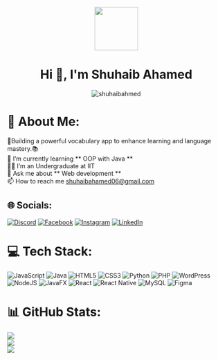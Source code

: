 <p align="center" ><img  src = "https://github.com/7oSkaaa/7oSkaaa/blob/main/Images/about_me.gif?raw=true" width = 100px></p>
<h1 align="center">Hi 👋, I'm Shuhaib Ahamed</h1>
<p align="center"> <img src="https://komarev.com/ghpvc/?username=shuhaibahmed&label=Profile%20views&color=0e75b6&style=flat" alt="shuhaibahmed" /> </p>

# 💫 About Me:
 🚀Building a powerful vocabulary app to enhance learning and language mastery.📚<br>🌱 I’m currently learning ** OOP with Java **<br>🧑‍🎓 I’m an Undergraduate at IIT<br>💬 Ask me about ** Web development **<br>📫 How to reach me shuhaibahamed06@gmail.com<br>


## 🌐 Socials:
[![Discord](https://img.shields.io/badge/Discord-%237289DA.svg?logo=discord&logoColor=white)](https://discord.gg/https://discord.gg/_shuh_aib__ahmd_) [![Facebook](https://img.shields.io/badge/Facebook-%231877F2.svg?logo=Facebook&logoColor=white)](https://facebook.com/https://fb.com/shuhaibahmd21) [![Instagram](https://img.shields.io/badge/Instagram-%23E4405F.svg?logo=Instagram&logoColor=white)](https://instagram.com/https://instagram.com/_shuh_aib__ahmd_) [![LinkedIn](https://img.shields.io/badge/LinkedIn-%230077B5.svg?logo=linkedin&logoColor=white)](https://linkedin.com/in/linkedin.com/in/shuhaib-ahamed-87b0262b6) 

# 💻 Tech Stack:
![JavaScript](https://img.shields.io/badge/javascript-%23323330.svg?style=for-the-badge&logo=javascript&logoColor=%23F7DF1E) ![Java](https://img.shields.io/badge/java-%23ED8B00.svg?style=for-the-badge&logo=openjdk&logoColor=white) ![HTML5](https://img.shields.io/badge/html5-%23E34F26.svg?style=for-the-badge&logo=html5&logoColor=white) ![CSS3](https://img.shields.io/badge/css3-%231572B6.svg?style=for-the-badge&logo=css3&logoColor=white) ![Python](https://img.shields.io/badge/python-3670A0?style=for-the-badge&logo=python&logoColor=ffdd54) ![PHP](https://img.shields.io/badge/php-%23777BB4.svg?style=for-the-badge&logo=php&logoColor=white) ![WordPress](https://img.shields.io/badge/WordPress-%23117AC9.svg?style=for-the-badge&logo=WordPress&logoColor=white) ![NodeJS](https://img.shields.io/badge/node.js-6DA55F?style=for-the-badge&logo=node.js&logoColor=white) ![JavaFX](https://img.shields.io/badge/javafx-%23FF0000.svg?style=for-the-badge&logo=javafx&logoColor=white) ![React](https://img.shields.io/badge/react-%2320232a.svg?style=for-the-badge&logo=react&logoColor=%2361DAFB) ![React Native](https://img.shields.io/badge/react_native-%2320232a.svg?style=for-the-badge&logo=react&logoColor=%2361DAFB) ![MySQL](https://img.shields.io/badge/mysql-4479A1.svg?style=for-the-badge&logo=mysql&logoColor=white) ![Figma](https://img.shields.io/badge/figma-%23F24E1E.svg?style=for-the-badge&logo=figma&logoColor=white)


# 📊 GitHub Stats:
![](https://github-readme-stats.vercel.app/api?username=Shuhaibahmed&theme=dark&hide_border=false&include_all_commits=false&count_private=false)<br/>
![](https://github-readme-streak-stats.herokuapp.com/?user=Shuhaibahmed&theme=dark&hide_border=false)<br/>
![](https://github-readme-stats.vercel.app/api/top-langs/?username=Shuhaibahmed&theme=dark&hide_border=false&include_all_commits=false&count_private=false&layout=compact)
</div>
